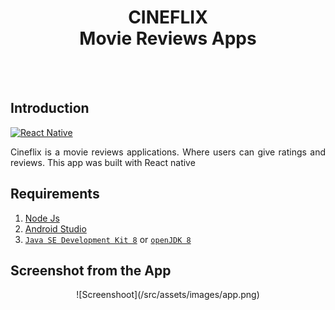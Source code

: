 <h1 align='center'> CINEFLIX <br>Movie Reviews Apps</h1>

<br>
<br>

## Introduction

[![React Native](https://img.shields.io/badge/react%20native-v0.63.4-blue)](https://facebook.github.io/react-native/)

<p align='justify'>Cineflix is a movie reviews applications. Where users can give ratings and reviews. This app was built with React native

</p>

## Requirements

1. <a href="https://nodejs.org/en/download/">Node Js</a>
2. <a href="https://developer.android.com/studio">Android Studio<a/>
3. <a href="https://www.oracle.com/java/technologies/javase-jdk8-downloads.html">`Java SE Development Kit 8`<a/> or <a href="https://openjdk.java.net/install/">`openJDK 8`<a/>

## Screenshot from the App

<p align='center'>
  ![Screenshoot](/src/assets/images/app.png)
</p>
